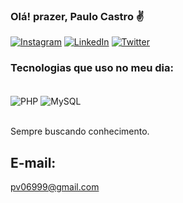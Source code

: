  
### Olá! prazer, Paulo Castro ✌️

[![Instagram](https://img.shields.io/badge/Instagram-E4405F?style=for-the-badge&logo=instagram&logoColor=white
)](https://www.instagram.com/victorryuy/)
[![LinkedIn](https://img.shields.io/badge/LinkedIn-0077B5?style=for-the-badge&logo=linkedin&logoColor=white)](https://www.linkedin.com/in/paulo-castro-564979242/)
[![Twitter](https://img.shields.io/badge/Twitter-1DA1F2?style=for-the-badge&logo=twitter&logoColor=white)](https://twitter.com/victorryuy)



### Tecnologias que uso no meu dia:

<div styler="display: inline-block"><br/>

<img align="center" alt="PHP" src="https://img.shields.io/badge/PHP-777BB4?style=for-the-badge&logo=php&logoColor=white" />
<img align="center" alt="MySQL" src="https://img.shields.io/badge/MySQL-00000F?style=for-the-badge&logo=mysql&logoColor=white" />
     
</div><br/>

Sempre buscando conhecimento.

## E-mail:
[pv06999@gmail.com](https://mail.google.com/mail/u/1/#sent?compose=CllgCJZdkFtspMJTqGtWGCRRgfPMJTVxrRwHZZgHzVwSZGbjtPKpKttfRXLphNXHBNMFkxMhJdV)<br/>
